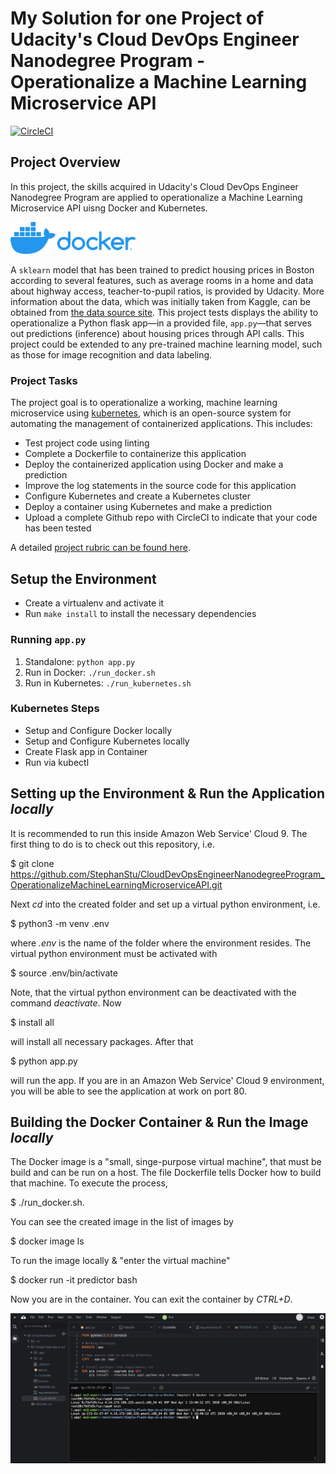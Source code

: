 # My Solution for one Project of Udacity's Cloud DevOps Engineer Nanodegree Program - Operationalize a Machine Learning Microservice API

[![CircleCI](https://circleci.com/gh/StephanStu/CloudDevOpsEngineerNanodegreeProgram_OperationalizeMachineLearningMicroserviceAPI/tree/circleci-project-setup.svg?style=svg)](https://circleci.com/gh/StephanStu/CloudDevOpsEngineerNanodegreeProgram_OperationalizeMachineLearningMicroserviceAPI/tree/circleci-project-setup)

## Project Overview

In this project, the skills acquired in Udacity's Cloud DevOps Engineer Nanodegree Program are applied to operationalize a Machine Learning Microservice API uisng Docker and Kubernetes.

<img src="data/docker-logo.png" alt="docker-logo" width="200"/>

A `sklearn` model that has been trained to predict housing prices in Boston according to several features, such as average rooms in a home and data about highway access, teacher-to-pupil ratios, is provided by Udacity. More information about the data, which was initially taken from Kaggle, can be obtained from [the data source site](https://www.kaggle.com/c/boston-housing). This project tests displays the ability to operationalize a Python flask app—in a provided file, `app.py`—that serves out predictions (inference) about housing prices through API calls. This project could be extended to any pre-trained machine learning model, such as those for image recognition and data labeling.

### Project Tasks

The project goal is to operationalize a working, machine learning microservice using [kubernetes](https://kubernetes.io/), which is an open-source system for automating the management of containerized applications. This includes:
* Test project code using linting
* Complete a Dockerfile to containerize this application
* Deploy the containerized application using Docker and make a prediction
* Improve the log statements in the source code for this application
* Configure Kubernetes and create a Kubernetes cluster
* Deploy a container using Kubernetes and make a prediction
* Upload a complete Github repo with CircleCI to indicate that your code has been tested

A detailed [project rubric can be found here](https://review.udacity.com/#!/rubrics/2576/view).

## Setup the Environment

* Create a virtualenv and activate it
* Run `make install` to install the necessary dependencies

### Running `app.py`

1. Standalone:  `python app.py`
2. Run in Docker:  `./run_docker.sh`
3. Run in Kubernetes:  `./run_kubernetes.sh`

### Kubernetes Steps

* Setup and Configure Docker locally
* Setup and Configure Kubernetes locally
* Create Flask app in Container
* Run via kubectl


## Setting up the Environment & Run the Application _locally_
It is recommended to run this inside Amazon Web Service' Cloud 9. The first thing to do is to check out this repository, i.e.

$ git clone https://github.com/StephanStu/CloudDevOpsEngineerNanodegreeProgram_OperationalizeMachineLearningMicroserviceAPI.git

Next _cd_ into the created folder and set up a virtual python environment, i.e.

$ python3 -m venv .env

where _.env_ is the name of the folder where the environment resides. The virtual python environment must
be activated with

$ source .env/bin/activate

Note, that the virtual python environment can be deactivated with the command _deactivate_.
Now

$ install all

will install all necessary packages. After that

$ python app.py

will run the app. If you are in an Amazon Web Service' Cloud 9 environment, you will be able to see the application at work on port 80.

## Building the Docker Container & Run the Image _locally_
The Docker image is a "small, singe-purpose virtual machine", that must be build and can be run on a host.
The file Dockerfile tells Docker how to build that machine. To execute the process,

$ ./run_docker.sh.

You can see the created image in the list of images by

$ docker image ls

To run the image locally & "enter the virtual machine"

$ docker run -it predictor bash

Now you are in the container. You can exit the container by _CTRL+D_.


![running_docker_in_AWSCloud9](data/running_docker_in_AWSCloud9.png)
